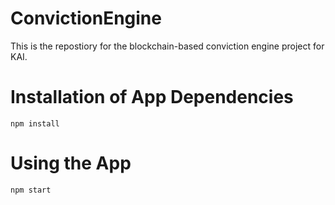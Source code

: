 # ConvictionEngine
This is the repostiory for the blockchain-based conviction engine project for KAI.

# Installation of App Dependencies
```
npm install
```

# Using the App
```
npm start
```

